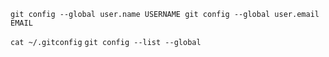 `git config --global user.name USERNAME
git config --global user.email EMAIL`

`cat ~/.gitconfig`
`git config --list --global`
